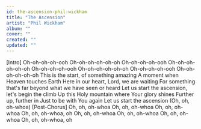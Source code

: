 ```yaml
---
id: the-ascension-phil-wickham
title: "The Ascension"
artist: "Phil Wickham"
album: ""
cover: ""
created: ""
updated: ""
---
```


[Intro]
Oh-oh-oh-oh-ooh
Oh-oh-oh-oh-oh-oh
Oh-oh-oh-oh-ooh
Oh-oh-oh-oh-oh-oh
Oh-oh-oh-oh-ooh
Oh-oh-oh-oh-oh-oh
Oh-oh-oh-oh-ooh
Oh-oh-oh-oh-oh-oh
This is the start, of something amazing
A moment when Heaven touches Earth
Here in our heart, Lord, we are waiting
For something that's far beyond what we have seen or heard
Let us start the ascension, let's begin the climb
Up this Holy mountain where Your glory shines
Further up, further in
Just to be with You again
Let us start the ascension (Oh, oh, oh-whoa)
[Post-Chorus]
Oh, oh, oh-whoa
Oh, oh, oh-whoa
Oh, oh, oh-whoa
Oh, oh, oh-whoa, oh
Oh, oh, oh-whoa
Oh, oh, oh-whoa
Oh, oh, oh-whoa
Oh, oh, oh-whoa, oh